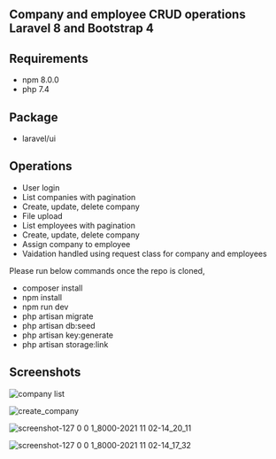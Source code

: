 
## Company and employee CRUD operations Laravel 8 and Bootstrap 4

## Requirements

- npm 8.0.0
- php 7.4

## Package

- laravel/ui

## Operations

- User login
- List companies with pagination
- Create, update, delete company
- File upload
- List employees with pagination
- Create, update, delete company
- Assign company to employee
- Vaidation handled using request class for company and employees


Please run below commands once the repo is cloned,

- composer install
- npm install
- npm run dev
- php artisan migrate
- php artisan db:seed
- php artisan key:generate
- php artisan storage:link

## Screenshots

![company list](https://user-images.githubusercontent.com/28587897/139817685-e6a58ee8-587e-4c90-ba03-6969341782bf.png)

![create_company](https://user-images.githubusercontent.com/28587897/139817726-113d5667-0a5e-4e20-80a2-b7e16ebff821.png)

![screenshot-127 0 0 1_8000-2021 11 02-14_20_11](https://user-images.githubusercontent.com/28587897/139817922-19a17098-e201-4bc7-97ef-599e4169fc24.png)


![screenshot-127 0 0 1_8000-2021 11 02-14_17_32](https://user-images.githubusercontent.com/28587897/139817946-57af9aaf-4596-4a06-b6b5-801c6554d96e.png)


